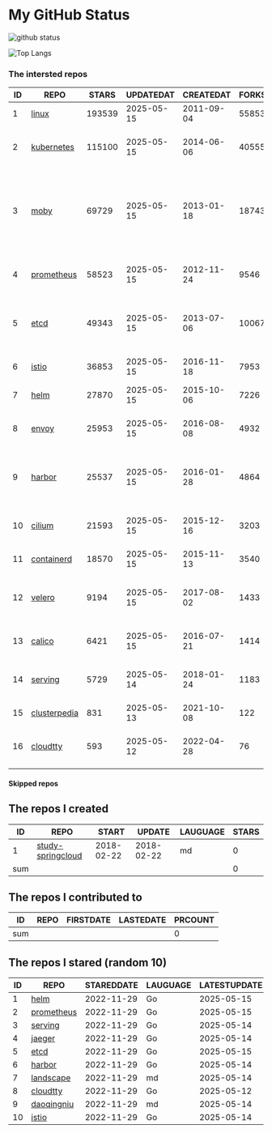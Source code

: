 # My GitHub Status

<img src="https://github-readme-stats-1.yihong0618.vercel.app/api?username=daoqingniu&show_icons=true&&&hide_title=true&count_private=true" alt="github status" />

![Top Langs](https://github-readme-stats-1.yihong0618.vercel.app/api/top-langs/?username=daoqingniu&layout=compact)

<!--START_SECTION:github_repos-->
### The intersted repos
| ID |                              REPO                               | STARS  | UPDATEDAT  | CREATEDAT  | FORKSCOUNT |                                                DESCRIPTIONS                                                |
|----|-----------------------------------------------------------------|--------|------------|------------|------------|------------------------------------------------------------------------------------------------------------|
|  1 | [linux](https://github.com/torvalds/linux)                      | 193539 | 2025-05-15 | 2011-09-04 |      55853 | Linux kernel source tree                                                                                   |
|  2 | [kubernetes](https://github.com/kubernetes/kubernetes)          | 115100 | 2025-05-15 | 2014-06-06 |      40555 | Production-Grade Container Scheduling and Management                                                       |
|  3 | [moby](https://github.com/moby/moby)                            |  69729 | 2025-05-15 | 2013-01-18 |      18743 | The Moby Project - a collaborative project for the container ecosystem to assemble container-based systems |
|  4 | [prometheus](https://github.com/prometheus/prometheus)          |  58523 | 2025-05-15 | 2012-11-24 |       9546 | The Prometheus monitoring system and time series database.                                                 |
|  5 | [etcd](https://github.com/etcd-io/etcd)                         |  49343 | 2025-05-15 | 2013-07-06 |      10067 | Distributed reliable key-value store for the most critical data of a distributed system                    |
|  6 | [istio](https://github.com/istio/istio)                         |  36853 | 2025-05-15 | 2016-11-18 |       7953 | Connect, secure, control, and observe services.                                                            |
|  7 | [helm](https://github.com/helm/helm)                            |  27870 | 2025-05-15 | 2015-10-06 |       7226 | The Kubernetes Package Manager                                                                             |
|  8 | [envoy](https://github.com/envoyproxy/envoy)                    |  25953 | 2025-05-15 | 2016-08-08 |       4932 | Cloud-native high-performance edge/middle/service proxy                                                    |
|  9 | [harbor](https://github.com/goharbor/harbor)                    |  25537 | 2025-05-15 | 2016-01-28 |       4864 | An open source trusted cloud native registry project that stores, signs, and scans content.                |
| 10 | [cilium](https://github.com/cilium/cilium)                      |  21593 | 2025-05-15 | 2015-12-16 |       3203 | eBPF-based Networking, Security, and Observability                                                         |
| 11 | [containerd](https://github.com/containerd/containerd)          |  18570 | 2025-05-15 | 2015-11-13 |       3540 | An open and reliable container runtime                                                                     |
| 12 | [velero](https://github.com/vmware-tanzu/velero)                |   9194 | 2025-05-15 | 2017-08-02 |       1433 | Backup and migrate Kubernetes applications and their persistent volumes                                    |
| 13 | [calico](https://github.com/projectcalico/calico)               |   6421 | 2025-05-15 | 2016-07-21 |       1414 | Cloud native networking and network security                                                               |
| 14 | [serving](https://github.com/knative/serving)                   |   5729 | 2025-05-14 | 2018-01-24 |       1183 | Kubernetes-based, scale-to-zero, request-driven compute                                                    |
| 15 | [clusterpedia](https://github.com/clusterpedia-io/clusterpedia) |    831 | 2025-05-13 | 2021-10-08 |        122 | The Encyclopedia of Kubernetes clusters                                                                    |
| 16 | [cloudtty](https://github.com/cloudtty/cloudtty)                |    593 | 2025-05-12 | 2022-04-28 |         76 | A Friendly Kubernetes CloudShell (Web Terminal) !                                                          |



#### Skipped repos
<!--END_SECTION:github_repos-->

<!--START_SECTION:my_github-->
## The repos I created
| ID  |                                 REPO                                 |   START    |   UPDATE   | LAUGUAGE | STARS |
|-----|----------------------------------------------------------------------|------------|------------|----------|-------|
|   1 | [study-springcloud](https://github.com/daoqingniu/study-springcloud) | 2018-02-22 | 2018-02-22 | md       |     0 |
| sum |                                                                      |            |            |          |     0 |

## The repos I contributed to
| ID  | REPO | FIRSTDATE | LASTEDATE | PRCOUNT |
|-----|------|-----------|-----------|---------|
| sum |      |           |           |       0 |

## The repos I stared (random 10)
| ID |                          REPO                          | STAREDDATE | LAUGUAGE | LATESTUPDATE |
|----|--------------------------------------------------------|------------|----------|--------------|
|  1 | [helm](https://github.com/helm/helm)                   | 2022-11-29 | Go       | 2025-05-15   |
|  2 | [prometheus](https://github.com/prometheus/prometheus) | 2022-11-29 | Go       | 2025-05-15   |
|  3 | [serving](https://github.com/knative/serving)          | 2022-11-29 | Go       | 2025-05-14   |
|  4 | [jaeger](https://github.com/jaegertracing/jaeger)      | 2022-11-29 | Go       | 2025-05-14   |
|  5 | [etcd](https://github.com/etcd-io/etcd)                | 2022-11-29 | Go       | 2025-05-15   |
|  6 | [harbor](https://github.com/goharbor/harbor)           | 2022-11-29 | Go       | 2025-05-14   |
|  7 | [landscape](https://github.com/cncf/landscape)         | 2022-11-29 | md       | 2025-05-14   |
|  8 | [cloudtty](https://github.com/cloudtty/cloudtty)       | 2022-11-29 | Go       | 2025-05-12   |
|  9 | [daoqingniu](https://github.com/daoqingniu/daoqingniu) | 2022-11-29 | md       | 2025-05-14   |
| 10 | [istio](https://github.com/istio/istio)                | 2022-11-29 | Go       | 2025-05-14   |

<!--END_SECTION:my_github-->
